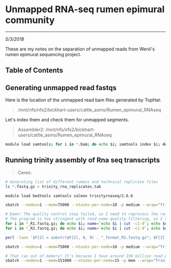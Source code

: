 # Unmapped RNA-seq rumen epimural community
---
*5/3/2018*

These are my notes on the separation of unmapped reads from Wenli's rumen epimural sequencing project.

## Table of Contents


## Generating unmapped read fastqs

Here is the location of the unmapped read bam files generated by TopHat:

> /mnt/nfs/nfs2/bickhart-users/cattle_asms/Rumen_epimural_RNAseq

Let's index them and check them for unmapped segments.

> Assembler2: /mnt/nfs/nfs2/bickhart-users/cattle_asms/Rumen_epimural_RNAseq

```bash
module load samtools; for i in *.bam; do echo $i; samtools index $i; done


```

## Running trinity assembly of Rna seq transcripts

> Ceres:

```bash
# Generating list of different rumens and technical replicate files
ls *.fastq.gz > trinity_rna_replicates.tab

module load bedtools samtools salmon trinityrnaseq/2.6.6

sbatch --nodes=1 --mem=75000 --ntasks-per-node=10 -p medium --wrap="Trinity --seqType fq --max_memory 75G --CPU 10 --trimmomatic --output trinity_epimural_assembly --samples_file trinity_rna_replicates.tab"

# Damn! The quality control step failed, so I need to reprocess the reads.
# The program is too stringent with read-name quality filtering, so I need to reprocess all of the reads
for i in *_R1.fastq.gz; do echo $i; name=`echo $i | cut -c1-9`; echo $name; sbatch -p short process_read_name.pl $i 1 $name"_format_R1.fastq"; done
for i in *_R2.fastq.gz; do echo $i; name=`echo $i | cut -c1-9`; echo $name; sbatch -p short process_read_name.pl $i 2 $name"_format_R2.fastq"; done

perl -lane '$F[2] = substr($F[2], 0, 9) . "_format_R1.fastq.gz"; $F[3] = substr($F[3], 0, 9) . "_format_R2.fastq.gz"; print join("\t", @F);' < trinity_rna_replicates.tab > trinity_rna_replicates.reformat.tab

sbatch --nodes=1 --mem=75000 --ntasks-per-node=10 -p medium --wrap="Trinity --seqType fq --max_memory 75G --CPU 10 --trimmomatic --output trinity_epimural_rerun --samples_file trinity_rna_replicates.reformat.tab"

# That ran out of memory! It's because I have around 150 million read pairs and I need 1 gig per read pair
sbatch --nodes=1 --mem=151000 --ntasks-per-node=15 -p mem --wrap="Trinity --seqType fq --max_memory 150G --CPU 15 --trimmomatic --output trinity_epimural_highmem --samples_file trinity_rna_replicates.reformat.tab"
```